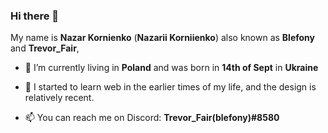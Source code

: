 ### Hi there 👋

My name is **Nazar Kornienko** (**Nazarii Korniienko**) also known as **Blefony** and **Trevor_Fair**,

- 🏡 I’m currently living in **Poland** and was born in **14th of Sept** in **Ukraine**

- 🌱 I started to learn web in the earlier times of my life, and the design is relatively recent.

- 📫 You can reach me on Discord: **Trevor_Fair(blefony)#8580**
